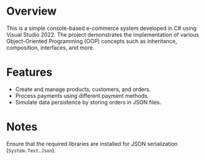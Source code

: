 # Overview
This is a simple console-based e-commerce system developed in C# using Visual Studio 2022. The project demonstrates the implementation of various Object-Oriented Programming (OOP) concepts such as inheritance, composition, interfaces, and more.
# Features
- Create and manage products, customers, and orders.
- Process payments using different payment methods.
- Simulate data persistence by storing orders in JSON files.
# Notes
Ensure that the required libraries are installed for JSON serialization (`System.Text.Json`).
